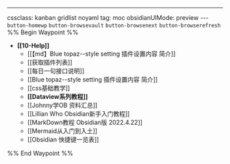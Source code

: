 ---
cssclass: kanban gridlist noyaml
tag: moc
obsidianUIMode: preview
--- `button-homewp`  `button-browsevault`  `button-browsenext` `button-browserefresh` 
%% Begin Waypoint %%
- **[[10-Help]]**
	- [[【md】Blue topaz--style setting 插件设置内容 简介]]
	- [[获取插件列表]]
	- [[每日一句接口说明]]
	- [[Blue topaz--style setting 插件设置内容 简介]]
	- [[css基础教学]]
	- **[[Dataview系列教程]]**
	- [[Johnny学OB 资料汇总]]
	- [[Lillian Who Obsidian新手入门教程]]
	- [[MarkDown教程 Obsidian版 2022.4.22]]
	- [[Mermaid从入门到入土]]
	- [[Obsidian 快捷键一览表]]

%% End Waypoint %%